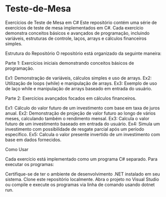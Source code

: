 # Teste-de-Mesa

Exercícios de Teste de Mesa em C#
Este repositório contém uma série de exercícios de teste de mesa implementados em C#. Cada exercício demonstra conceitos básicos e avançados de programação, incluindo variáveis, estruturas de controle, laços, arrays e cálculos financeiros simples.

Estrutura do Repositório
O repositório está organizado da seguinte maneira:

Parte 1: Exercícios iniciais demonstrando conceitos básicos de programação.

Ex1: Demonstração de variáveis, cálculos simples e uso de arrays.
Ex2: Utilização de loops (while) e manipulação de arrays.
Ex3: Exemplo de uso de laço while e manipulação de arrays baseado em entrada do usuário.

Parte 2: Exercícios avançados focados em cálculos financeiros.

Ex1: Cálculo do valor futuro de um investimento com base em taxa de juros anual.
Ex2: Demonstração de projeção de valor futuro ao longo de vários meses, calculando também o rendimento mensal.
Ex3: Calcula o valor futuro de um investimento baseado em entrada do usuário.
Ex4: Simula um investimento com possibilidade de resgate parcial após um período específico.
Ex5: Calcula o valor presente invertido de um investimento com base em dados fornecidos.

Como Usar

Cada exercício está implementado como um programa C# separado. Para executar os programas:

Certifique-se de ter o ambiente de desenvolvimento .NET instalado em seu sistema.
Clone este repositório localmente.
Abra o projeto no Visual Studio ou compile e execute os programas via linha de comando usando dotnet run.
